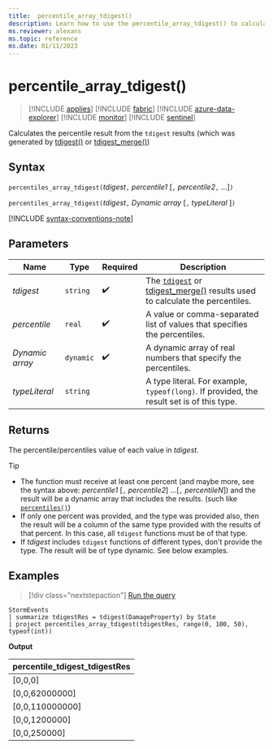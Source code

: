 ```yaml
---
title:  percentile_array_tdigest()
description: Learn how to use the percentile_array_tdigest() to calculate the percentile value of an expression.
ms.reviewer: alexans
ms.topic: reference
ms.date: 01/11/2023
---
```

# percentile_array_tdigest()

> [!INCLUDE [applies](../includes/applies-to-version/applies.md)] [!INCLUDE [fabric](../includes/applies-to-version/fabric.md)] [!INCLUDE [azure-data-explorer](../includes/applies-to-version/azure-data-explorer.md)] [!INCLUDE [monitor](../includes/applies-to-version/monitor.md)] [!INCLUDE [sentinel](../includes/applies-to-version/sentinel.md)]

Calculates the percentile result from the `tdigest` results (which was generated by [tdigest()](tdigest-aggregation-function.md) or [tdigest_merge()](tdigest-merge-aggregation-function.md))

## Syntax

`percentiles_array_tdigest(`*tdigest*`,` *percentile1* [`,` *percentile2*`,` ...]`)`

`percentiles_array_tdigest(`*tdigest*`,` *Dynamic array* [`,` *typeLiteral* ]`)`

[!INCLUDE [syntax-conventions-note](../includes/syntax-conventions-note.md)]

## Parameters

| Name | Type | Required | Description |
|--|--|--|--|
| *tdigest*| `string` |  :heavy_check_mark: | The [`tdigest`](tdigest-aggregation-function.md) or [tdigest_merge()](tdigest-merge-aggregation-function.md) results used to calculate the percentiles.|
| *percentile* | `real` |  :heavy_check_mark: | A value or comma-separated list of values that specifies the percentiles.|
| *Dynamic array*| `dynamic` |  :heavy_check_mark: | A dynamic array of real numbers that specify the percentiles.|
| *typeLiteral*| `string` | | A type literal. For example, `typeof(long)`. If provided, the result set is of this type.|

## Returns

The percentile/percentiles value of each value in *tdigest*.

>[!TIP]
>
>* The function must receive at least one percent (and maybe more, see the syntax above: *percentile1* [`,` *percentile2*] ...[`,` *percentileN*]) and the result will be
a dynamic array that includes the results. (such like [`percentiles()`](percentiles-aggregation-function.md))
>* If only one percent was provided, and the type was provided also, then the result will be a column of the same type provided with the results of that percent. In this case, all `tdigest` functions must be of that type.
>* If *tdigest* includes `tdigest` functions of different types, don't provide the type. The result will be of type dynamic. See below examples.

## Examples

> [!div class="nextstepaction"]
> <a href="https://dataexplorer.azure.com/clusters/help/databases/Samples?query=H4sIAAAAAAAAA0WMuwoCMRBFe79iygRSxMLSTntxP2AZ12uImAeTWSHix5tmsblwuJwzaZF0fiNr232prSmxxA9I7zGg6RWNjhuYEycOuEipEO2Wbp0mZcUwq5QnFqXxLCMWX2gzi3CfN/lfdCScA4x3tPdjDt460l5RHiZmtfYHKGdLI5UAAAA=" target="_blank">Run the query</a>

```kusto
StormEvents
| summarize tdigestRes = tdigest(DamageProperty) by State
| project percentiles_array_tdigest(tdigestRes, range(0, 100, 50), typeof(int))
```

**Output**

|percentile_tdigest_tdigestRes|
|---|
|[0,0,0]|
|[0,0,62000000]|
|[0,0,110000000]|
|[0,0,1200000]|
|[0,0,250000]|
